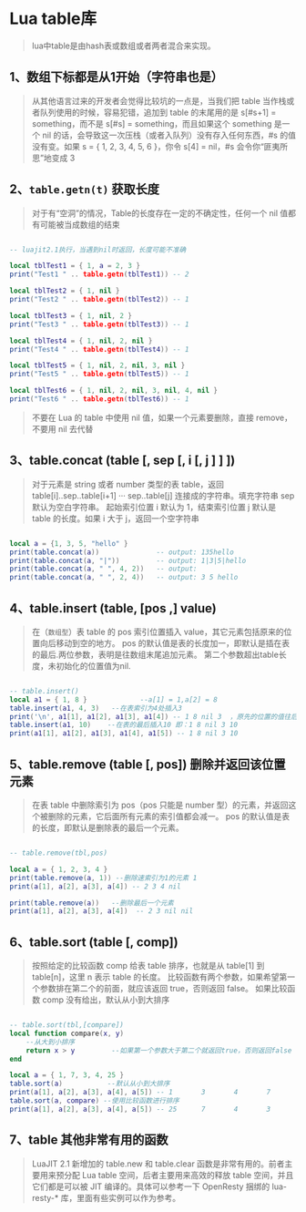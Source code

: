 # Lua table库
> lua中table是由hash表或数组或者两者混合来实现。

## 1、数组下标都是从1开始（字符串也是）
> 从其他语言过来的开发者会觉得比较坑的一点是，当我们把 table 当作栈或者队列使用的时候，容易犯错，追加到 table 的末尾用的是 s[#s+1] = something，而不是 s[#s] = something，而且如果这个 something 是一个 nil 的话，会导致这一次压栈（或者入队列）没有存入任何东西，#s 的值没有变。如果 s = { 1, 2, 3, 4, 5, 6 }，你令 s[4] = nil，#s 会令你“匪夷所思”地变成 3

## 2、`table.getn(t)` 获取长度
> 对于有“空洞”的情况，Table的长度存在一定的不确定性，任何一个 nil 值都有可能被当成数组的结束


```lua

-- luajit2.1执行，当遇到nil时返回，长度可能不准确

local tblTest1 = { 1, a = 2, 3 }
print("Test1 " .. table.getn(tblTest1)) -- 2

local tblTest2 = { 1, nil }
print("Test2 " .. table.getn(tblTest2)) -- 1

local tblTest3 = { 1, nil, 2 }
print("Test3 " .. table.getn(tblTest3)) -- 1

local tblTest4 = { 1, nil, 2, nil }
print("Test4 " .. table.getn(tblTest4)) -- 1

local tblTest5 = { 1, nil, 2, nil, 3, nil }
print("Test5 " .. table.getn(tblTest5)) -- 1

local tblTest6 = { 1, nil, 2, nil, 3, nil, 4, nil }
print("Test6 " .. table.getn(tblTest6)) -- 1

```

> 不要在 Lua 的 table 中使用 nil 值，如果一个元素要删除，直接 remove，不要用 nil 去代替


## 3、table.concat (table [, sep [, i [, j ] ] ])
> 对于元素是 string 或者 number 类型的表 table，返回 table[i]..sep..table[i+1] ··· sep..table[j] 连接成的字符串。填充字符串 sep 默认为空白字符串。
起始索引位置 i 默认为 1，结束索引位置 j 默认是 table 的长度。如果 i 大于 j，返回一个空字符串

```lua

local a = {1, 3, 5, "hello" }
print(table.concat(a))              -- output: 135hello
print(table.concat(a, "|"))         -- output: 1|3|5|hello
print(table.concat(a, " ", 4, 2))   -- output:
print(table.concat(a, " ", 2, 4))   -- output: 3 5 hello
```

## 4、table.insert (table, [pos ,] value)
> 在（`数组型`）表 table 的 pos 索引位置插入 value，其它元素包括原来的位置向后移动到空的地方。
pos 的默认值是表的长度加一，即默认是插在表的最后.两位参数，表明是往数组末尾追加元素。
第二个参数超出table长度，未初始化的位置值为nil.

```lua

-- table.insert()
local a1 = { 1, 8 }             --a[1] = 1,a[2] = 8
table.insert(a1, 4, 3)   --在表索引为4处插入3
print('\n', a1[1], a1[2], a1[3], a1[4]) -- 1 8 nil 3  ，原先的位置的值往后移
table.insert(a1, 10)    --在表的最后插入10 即：1 8 nil 3 10
print(a1[1], a1[2], a1[3], a1[4], a1[5]) -- 1 8 nil 3 10
```



## 5、table.remove (table [, pos]) 删除并返回该位置元素
> 在表 table 中删除索引为 pos（pos 只能是 number 型）的元素，并返回这个被删除的元素，它后面所有元素的索引值都会减一。
pos 的默认值是表的长度，即默认是删除表的最后一个元素。

```lua

-- table.remove(tbl,pos)

local a = { 1, 2, 3, 4 }
print(table.remove(a, 1)) --删除速索引为1的元素 1
print(a[1], a[2], a[3], a[4]) -- 2 3 4 nil

print(table.remove(a))   --删除最后一个元素
print(a[1], a[2], a[3], a[4])  -- 2 3 nil nil
```

## 6、table.sort (table [, comp])
> 按照给定的比较函数 comp 给表 table 排序，也就是从 table[1] 到 table[n]，这里 n 表示 table 的长度。 比较函数有两个参数，如果希望第一个参数排在第二个的前面，就应该返回 true，否则返回 false。 如果比较函数 comp 没有给出，默认从小到大排序

```lua

-- table.sort(tbl,[compare])
local function compare(x, y)
    --从大到小排序
    return x > y         --如果第一个参数大于第二个就返回true，否则返回false
end

local a = { 1, 7, 3, 4, 25 }
table.sort(a)           --默认从小到大排序
print(a[1], a[2], a[3], a[4], a[5]) -- 1       3       4       7       25
table.sort(a, compare) --使用比较函数进行排序
print(a[1], a[2], a[3], a[4], a[5]) -- 25      7       4       3       1
```

## 7、table 其他非常有用的函数
> LuaJIT 2.1 新增加的 table.new 和 table.clear 函数是非常有用的。前者主要用来预分配 Lua table 空间，后者主要用来高效的释放 table 空间，并且它们都是可以被 JIT 编译的。具体可以参考一下 OpenResty 捆绑的 lua-resty-* 库，里面有些实例可以作为参考。